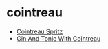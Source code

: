# cointreau

 * [Cointreau Spritz](../index/c/cointreau-spritz-56389930.json)
 * [Gin And Tonic With Cointreau](../index/g/gin-and-tonic-with-cointreau-201218.json)
